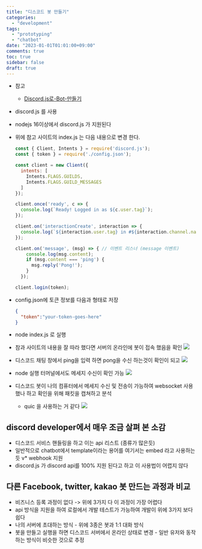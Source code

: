 ```yaml
---
title: "디스코드 봇 만들기"
categories:
  - "development"
tags:
  - "prototyping"
  - "chatbot"
date: "2023-01-01T01:01:00+09:00"
comments: true
toc: true
sidebar: false
draft: true
---
```


* 참고  
  * [Discord.js로-Bot-만들기](https://velog.io/@junsugi/Discord.js로-Bot-만들기)
* discord.js 를 사용
* nodejs 16이상에서 discord.js 가 지원된다
* 위에 참고 사이트의 index.js 는 다음 내용으로 변경 한다.
  ```jsx
  const { Client, Intents } = require('discord.js');
  const { token } = require('./config.json');
  
  const client = new Client({
    intents: [ 
      Intents.FLAGS.GUILDS,
      Intents.FLAGS.GUILD_MESSAGES 
    ]
  });
  
  client.once('ready', c => {
    console.log(`Ready! Logged in as ${c.user.tag}`);
  });
  
  client.on('interactionCreate', interaction => {
    console.log(`${interaction.user.tag} in #${interaction.channel.name} triggered an interaction.`);
  });
  
  client.on('message', (msg) => { // 이벤트 리스너 (message 이벤트)
      console.log(msg.content);
      if (msg.content === 'ping') {
        msg.reply('Pong!');
      }
    });
  
  client.login(token);
  ```

* config.json에 토큰 정보를 다음과 형태로 저장
  ```json
  {
  	"token":"your-token-goes-here"
  }
  ```

* node index.js 로 실행
* 참과 사이트의 내용을 잘 따라 했다면 서버의 온라인에 봇이 접속 했음을 확인
  ![](/images/discord_2020240122200607.png)
* 디스코드 채팅 창에서 ping을 입력 하면 pong을 수신 하는것이 확인이 되고
  ![](/images/Pasted%20image%2020240122200632.png)
* node 실행 터머널에서도 메세지 수신이 확인 가능
  ![](/images/Pasted%20image%2020240122200658.png)
* 디스코드 봇이 나의 컴퓨터에서 메세지 수신 및 전송이 가능하여 websocket 사용 했나 하고 확인을 위해 패킷을 캡쳐하고 분석
  * quic 을 사용하는 거 같다
    ![](/images/Pasted%20image%2020240122200712.png)

## discord developer에서 매우 조금 살펴 본 소감
* 디스코드 서비스 핸들링을 하고 이는 api 리스트 (종류가 많은듯)
* 일반적으로 chatbot에서 template이라는 용어를 여기서는 embed 라고 사용하는듯
v* webhook 지원
* discord.js 가 discord api를 100% 지원 된다고 하고 이 사용법이 어렵지 않다


## 다른 Facebook, twitter, kakao 봇 만드는 과정과 비교
* 비즈니스 등록 과정이 없다 -> 위에 3가지 다 이 과정이 가장 어렵다
* api 방식을 지원을 하여 로컬에서 개발 테스트가 가능하여 개발이 위에 3가지 보다 쉽다
* 나의 서버에 초대하는 방식 - 위에 3종은 봇과 1:1 대화 방식
* 봇을 만들고 실행을 하면 디스코드 서버에서 온라인 상태로 변경 - 일반 유저와 동작 하는 방식이 비슷한 것으로 추정
